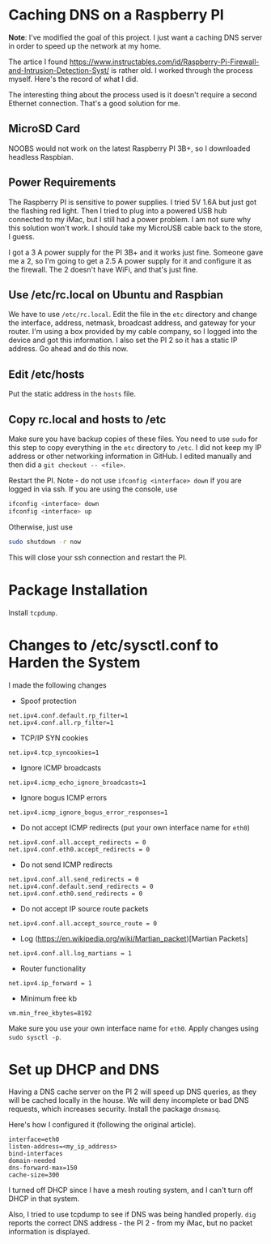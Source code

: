 # Caching DNS on a Raspberry PI

**Note**: I've modified the goal of this project. I just want a caching DNS server in order to speed up the network at my home.

The artice I found https://www.instructables.com/id/Raspberry-Pi-Firewall-and-Intrusion-Detection-Syst/ is rather old. I worked through the process myself. Here's the record of what I did.

The interesting thing about the process used is it doesn't require a second Ethernet connection. That's a good solution for me.

## MicroSD Card

NOOBS would not work on the latest Raspberry PI 3B+, so I downloaded headless Raspbian.

## Power Requirements

The Raspberry PI is sensitive to power supplies. I tried 5V 1.6A but just got the flashing red light. Then I tried to plug into a powered USB hub connected to my iMac, but I still had a power problem. I am not sure why this solution won't work. I should take my MicroUSB cable back to the store, I guess.

I got a 3 A power supply for the PI 3B+ and it works just fine. Someone gave me a 2, so I'm going to get a 2.5 A power supply for it and configure it as the firewall. The 2 doesn't have WiFi, and that's just fine.

## Use /etc/rc.local on Ubuntu and Raspbian

We have to use `/etc/rc.local`. Edit the file in the `etc` directory and change the interface, address, netmask, broadcast address, and gateway for your router. I'm using a box provided by my cable company, so I logged into the device and got this information. I also set the PI 2 so it has a static IP address. Go ahead and do this now.

## Edit /etc/hosts

Put the static address in the `hosts` file.

## Copy rc.local and hosts to /etc

Make sure you have backup copies of these files. You need to use `sudo` for this step to copy everything in the `etc` directory to `/etc`. I did not keep my IP address or other networking information in GitHub. I edited manually and then did a `git checkout -- <file>`.

Restart the PI. Note - do not use `ifconfig <interface> down` if you are logged in via ssh. If you are using the console, use

```bash
ifconfig <interface> down
ifconfig <interface> up
```

Otherwise, just use

```bash
sudo shutdown -r now
```

This will close your ssh connection and restart the PI.

# Package Installation

Install `tcpdump`.

# Changes to /etc/sysctl.conf to Harden the System

I made the following changes

- Spoof protection

```
net.ipv4.conf.default.rp_filter=1
net.ipv4.conf.all.rp_filter=1
```

- TCP/IP SYN cookies

```
net.ipv4.tcp_syncookies=1
```

- Ignore ICMP broadcasts

```
net.ipv4.icmp_echo_ignore_broadcasts=1
```

- Ignore bogus ICMP errors

```
net.ipv4.icmp_ignore_bogus_error_responses=1
```

- Do not accept ICMP redirects (put your own interface name for `eth0`)

```
net.ipv4.conf.all.accept_redirects = 0
net.ipv4.conf.eth0.accept_redirects = 0
```

- Do not send ICMP redirects

```
net.ipv4.conf.all.send_redirects = 0
net.ipv4.conf.default.send_redirects = 0
net.ipv4.conf.eth0.send_redirects = 0
```

- Do not accept IP source route packets

```
net.ipv4.conf.all.accept_source_route = 0
```

- Log (https://en.wikipedia.org/wiki/Martian_packet)[Martian Packets]

```
net.ipv4.conf.all.log_martians = 1
```

- Router functionality

```
net.ipv4.ip_forward = 1
```

- Minimum free kb

```
vm.min_free_kbytes=8192
```

Make sure you use your own interface name for `eth0`. Apply changes using `sudo sysctl -p`.

# Set up DHCP and DNS

Having a DNS cache server on the PI 2 will speed up DNS queries, as they will be cached locally in the house. We will deny incomplete or bad DNS requests, which increases security. Install the package `dnsmasq`.

Here's how I configured it (following the original article).

```
interface=eth0
listen-address=<my_ip_address>
bind-interfaces
domain-needed
dns-forward-max=150
cache-size=300
```

I turned off DHCP since I have a mesh routing system, and I can't turn off DHCP in that system.

Also, I tried to use tcpdump to see if DNS was being handled properly. `dig` reports the correct DNS address - the PI 2 - from my iMac, but no packet information is displayed.
